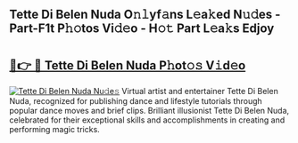 ## Tette Di Belen Nuda O𝚗𝚕yf𝚊ns L𝚎a𝚔ed N𝚞𝚍es - Part-F1t P𝚑𝚘tos Vi𝚍𝚎o - H𝚘𝚝 Part L𝚎a𝚔s Edjoy

# <h2><a href="http://kfeeute.oniu.top/?m=Tette+Di+Belen+Nuda">🔗👉 🔴 Tette Di Belen Nuda P𝚑ot𝚘𝚜 V𝚒d𝚎o</a></h2>

[![Tette Di Belen Nuda Nu𝚍e𝚜](https://i.imgur.com/0qMVB7G.gif)](http://kfeeute.oniu.top/?m=Tette+Di+Belen+Nuda)
Virtual artist and entertainer Tette Di Belen Nuda, recognized for publishing dance and lifestyle tutorials through popular dance moves and brief clips. Brilliant illusionist Tette Di Belen Nuda, celebrated for their exceptional skills and accomplishments in creating and performing magic tricks.  
